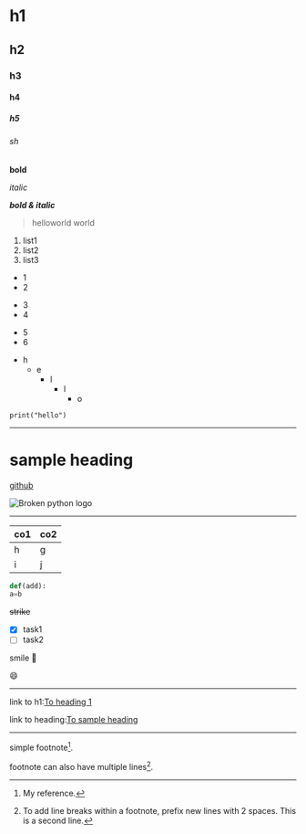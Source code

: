 # h1
## h2
### h3
#### h4
##### h5
###### sh

**bold**

*italic*

***bold & italic***

> helloworld
> world

1. list1
2. list2
3. list3

- 1
- 2
+ 3
+ 4
* 5
* 6

- h
   * e
      + l
         - l
           * o

`print("hello")`

---

# sample heading

[github](https://github.com/karthi1048)

![Broken python logo](https://img.icons8.com/color/48/000000/python.png)

---

| co1 | co2 |
|---- | ----|
|h    | g   |
|i    | j   |


```python
def(add):
a=b
```

~~strike~~

- [x] task1
- [ ] task2

smile 🙂

:smile:

---

link to h1:[To heading 1](#h1)

link to heading:[To sample heading](#sample-heading)

---

simple footnote[^1].

footnote can also have multiple lines[^2].

[^1]: My reference.
[^2]: To add line breaks within a footnote, prefix new lines with 2 spaces.
  This is a second line.
